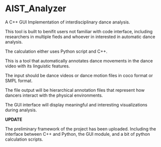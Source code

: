 # AIST_Analyzer

A C++ GUI Implementation of interdisciplinary dance analysis.

This tool is built to benifit users not familiar with code interface, including researchers in multiple fieds and whoever in interested in automatic dance analysis. 

The calculation either uses Python script and C++.


This is a tool that automatically annotates dance movements in the dance video with its linguistic features.

The input should be dance videos or dance motion files in coco format or SMPL format.

The file output will be hierarchical annotation files that represent how dancers interact with the physical environments.

The GUI interface will display meaningful and interesting visualizations during analysis.

**UPDATE**


The preliminary framework of the project has been uploaded. Including the interface between C++ and Python, the GUI module, and a bit of python calculation scripts.






